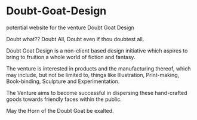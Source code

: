 # Doubt-Goat-Design
potential website for the venture Doubt Goat Design

Doubt what?? Doubt All, Doubt even if thou doubtest all.

Doubt Goat Design is a non-client based design initiative which aspires to bring to fruition a whole world of fiction and fantasy.

The venture is interested in products and the manufacturing thereof, which may include, but not be limited to, things like Illustration, Print-making, Book-binding, Sculpture and Experimentation.

The Venture aims to become successful in dispersing these hand-crafted goods towards friendly faces within the public.

May the Horn of the Doubt Goat be exalted.
